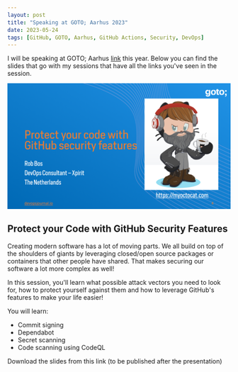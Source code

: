 ```yaml
---
layout: post
title: "Speaking at GOTO; Aarhus 2023"
date: 2023-05-24
tags: [GitHub, GOTO, Aarhus, GitHub Actions, Security, DevOps]
---
```


I will be speaking at GOTO; Aarhus [link](https://gotoaarhus.com/2023) this year. 
Below you can find the slides that go with my sessions that have all the links you've seen in the session.

![Opening slide of the presentation](/images/2023/20230524/20230523_OpeningSlide.png)

## Protect your Code with GitHub Security Features
Creating modern software has a lot of moving parts. We all build on top of the shoulders of giants by leveraging closed/open source packages or containers that other people have shared. That makes securing our software a lot more complex as well!

In this session, you'll learn what possible attack vectors you need to look for, how to protect yourself against them and how to leverage GitHub's features to make your life easier!

You will learn:
- Commit signing
- Dependabot
- Secret scanning
- Code scanning using CodeQL

Download the slides from this link (to be published after the presentation)
